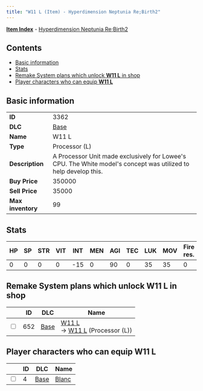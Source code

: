 ```yaml
---
title: "W11 L (Item) - Hyperdimension Neptunia Re;Birth2"
---
```


[**Item Index**](/neptunia/rb2/item/index.html) - [Hyperdimension Neptunia Re;Birth2](/neptunia/rb2)

## Contents

- [Basic information](#basic-information)
- [Stats](#stats)
- [Remake System plans which unlock **W11 L** in shop](#remake-system-plans-which-unlock-w11-l-in-shop)
- [Player characters who can equip **W11 L**](#player-characters-who-can-equip-w11-l)

## Basic information

|   |   |
| -- | -- |
| **ID** | 3362 |
| **DLC** | [Base](/neptunia/rb2/dlc/0-base.html) |
| **Name** | W11 L |
| **Type** | Processor (L) |
| **Description** | A Processor Unit made exclusively for Lowee's CPU. The White model's concept was utilized to help develop this. |
| **Buy Price** | 350000 |
| **Sell Price** | 35000 |
| **Max inventory** | 99 |

## Stats

| HP | SP | STR | VIT | INT | MEN | AGI | TEC | LUK | MOV | Fire res. | Ice res. | Wind res. | Lightning res. |
| -- | -- | --- | --- | --- | --- | --- | --- | --- | --- | --------- | -------- | --------- | -------------- |
| 0 | 0 | 0 | 0 | -15 | 0 | 90 | 0 | 35 | 35 | 0 | 0 | 0 | 0 |

## Remake System plans which unlock **W11 L** in shop

|    | ID | DLC | Name |
| -- | -- | --- | ---- |
| <input type="checkbox" id="rb2-remake-0-652" class="trackbox" /> | 652 | [Base](/neptunia/rb2/dlc/0-base.html) | [W11 L](/neptunia/rb2/remake/0-652-w11-l.html)<br />→ [W11 L](/neptunia/rb2/item/0-3362-w11-l.html) (Processor (L)) |

## Player characters who can equip **W11 L**

|    | ID | DLC | Name |
| -- | -- | --- | ---- |
| <input type="checkbox" id="rb2-player-0-4" class="trackbox" /> | 4 | [Base](/neptunia/rb2/dlc/0-base.html) | [Blanc](/neptunia/rb2/player/0-4-blanc.html) |